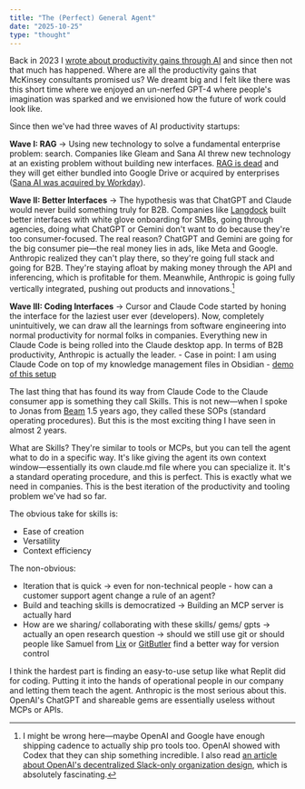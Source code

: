 ```yaml
---
title: "The (Perfect) General Agent"
date: "2025-10-25"
type: "thought"
---
```


Back in 2023 I <a href="https://issuu.com/heartcore/docs/ai_report_final">wrote about productivity gains through AI</a> and since then not that much has happened. Where are all the productivity gains that McKinsey consultants promised us? We dreamt big and I felt like there was this short time where we enjoyed an un-nerfed GPT-4 where people's imagination was sparked and we envisioned how the future of work could look like.

Since then we've had three waves of AI productivity startups:

**Wave I: RAG** → Using new technology to solve a fundamental enterprise problem: search. Companies like Gleam and Sana AI threw new technology at an existing problem without building new interfaces. <a href="https://www.nicolasbustamante.com/p/the-rag-obituary-killed-by-agents">RAG is dead</a> and they will get either bundled into Google Drive or acquired by enterprises (<a href="https://www.eu-startups.com/2025/09/workday-acquires-swedish-startup-sana-in-a-e928-million-ai-deal/">Sana AI was acquired by Workday</a>).

**Wave II: Better Interfaces** → The hypothesis was that ChatGPT and Claude would never build something truly for B2B. Companies like <a href="https://www.langdock.com/">Langdock</a> built better interfaces with white glove onboarding for SMBs, going through agencies, doing what ChatGPT or Gemini don't want to do because they're too consumer-focused. The real reason? ChatGPT and Gemini are going for the big consumer pie—the real money lies in ads, like Meta and Google. Anthropic realized they can't play there, so they're going full stack and going for B2B. They're staying afloat by making money through the API and inferencing, which is profitable for them. Meanwhile, Anthropic is going fully vertically integrated, pushing out products and innovations.[^1]

**Wave III: Coding Interfaces** → Cursor and Claude Code started by honing the interface for the laziest user ever (developers). Now, completely unintuitively, we can draw all the learnings from software engineering into normal productivity for normal folks in companies. Everything new in Claude Code is being rolled into the Claude desktop app. In terms of B2B productivity, Anthropic is actually the leader.
    - Case in point: I am using Claude Code on top of my knowledge management files in Obsidian - <a href="https://www.youtube.com/watch?v=aZZaqmcq-1Q&t=459s">demo of this setup</a>

The last thing that has found its way from Claude Code to the Claude consumer app is something they call Skills. This is not new—when I spoke to Jonas from <a href="https://beam.ai/">Beam</a> 1.5 years ago, they called these SOPs (standard operating procedures). But this is the most exciting thing I have seen in almost 2 years.

What are Skills? They're similar to tools or MCPs, but you can tell the agent what to do in a specific way. It's like giving the agent its own context window—essentially its own claude.md file where you can specialize it. It's a standard operating procedure, and this is perfect. This is exactly what we need in companies. This is the best iteration of the productivity and tooling problem we've had so far.

The obvious take for skills is:
- Ease of creation
- Versatility
- Context efficiency

The non-obvious:
- Iteration that is quick → even for non-technical people - how can a customer support agent change a rule of an agent?
- Build and teaching skills is democratized → Building an MCP server is actually hard
- How are we sharing/ collaborating with these skills/ gems/ gpts → actually an open research question → should we still use git or should people like Samuel from <a href="https://inlang.com/c/lix">Lix</a> or <a href="https://gitbutler.com/">GitButler</a> find a better way for version control

I think the hardest part is finding an easy-to-use setup like what Replit did for coding. Putting it into the hands of operational people in our company and letting them teach the agent. Anthropic is the most serious about this. OpenAI's ChatGPT and shareable gems are essentially useless without MCPs or APIs.

[^1]: I might be wrong here—maybe OpenAI and Google have enough shipping cadence to actually ship pro tools too. OpenAI showed with Codex that they can ship something incredible. I also read <a href="https://calv.info/openai-reflections">an article about OpenAI's decentralized Slack-only organization design</a>, which is absolutely fascinating.


